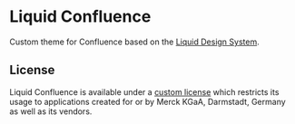 # Liquid Confluence

Custom theme for Confluence based on the [Liquid Design System](https://www.figma.com/file/8GYcAOePm8Tt9qqJ7Gnv99/Liquid-Oxygen-(Share)?node-id=3%3A14310).

## License

Liquid Confluence is available under a [custom license](https://github.com/emdgroup-liquid/liquid-confluence/blob/main/LICENSE.md) which restricts its usage to applications created for or by Merck KGaA, Darmstadt, Germany as well as its vendors.